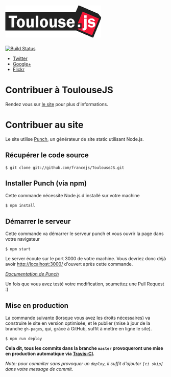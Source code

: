 # [![ToulouseJS](templates/img/toulousejs.png)](http://toulousejs.francejs.org/)

[![Build Status](http://img.shields.io/travis/francejs/ToulouseJS.svg)](https://travis-ci.org/francejs/ToulouseJS)

* [Twitter](https://twitter.com/ToulouseJS)
* [Google+](https://plus.google.com/u/0/communities/114813405129984534292)
* [Flickr](http://www.flickr.com/photos/toulousejs/)

# Contribuer à ToulouseJS

Rendez vous sur [le site](http://toulousejs.francejs.org/) pour plus d'informations.

# Contribuer au site

Le site utilise [Punch](http://laktek.github.com/punch/), un générateur de site static utilisant Node.js.

## Récupérer le code source

    $ git clone git://github.com/francejs/ToulouseJS.git

## Installer Punch (via npm)

Cette commande nécessite Node.js d'installé sur votre machine

    $ npm install

## Démarrer le serveur

Cette commande va démarrer le serveur punch et vous ouvrir la page dans votre
navigateur

    $ npm start

Le server écoute sur le port 3000 de votre machine. Vous devriez donc déjà avoir
[http://localhost:3000/](http://localhost:3000/) d'ouvert après cette commande.

*[Documentation de Punch](https://github.com/laktek/punch/wiki)*

Un fois que vous avez testé votre modification, soumettez une Pull Request :)

## Mise en production

La commande suivante (lorsque vous avez les droits nécessaires) va construire le site
en version optimisée, et le publier (mise à jour de la branche  `gh-pages`, qui,
grâce à GitHub, suffit à mettre en ligne le site).

    $ npm run deploy

**Cela dit, tous les commits dans la branche `master` provoqueront une mise en production automatique via [Travis-CI](https://travis-ci.org/).**

_Note: pour commiter sans provoquer un `deploy`, il suffit d'ajouter `[ci skip]` dans votre message de commit._

